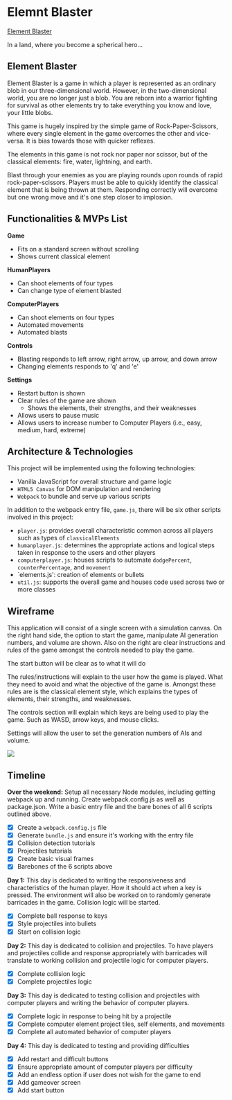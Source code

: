 # Elemnt Blaster
[Element Blaster](https://moistcode.github.io/ElementBlaster/)  

In a land, where you become a spherical hero...


## Element Blaster
Element Blaster is a game in which a player is represented as an ordinary blob in our three-dimensional world. However, in the two-dimensional world, you are no longer just a blob. You are reborn into a warrior fighting for survival as other elements try to take everything you know and love, your little blobs.

This game is hugely inspired by the simple game of Rock-Paper-Scissors, where every single element in the game overcomes the other and vice-versa. It is bias towards those with quicker reflexes.

The elements in this game is not rock nor paper nor scissor, but of the classical elements: fire, water, lightning, and earth.

Blast through your enemies as you are playing rounds upon rounds of rapid rock-paper-scissors. Players must be able to quickly identify the classical element that is being thrown at them. Responding correctly will overcome but one wrong move and it's one step closer to implosion.

## Functionalities & MVPs List

**Game**
* Fits on a standard screen without scrolling
* Shows current classical element

**HumanPlayers**
* Can shoot elements of four types
* Can change type of element blasted

**ComputerPlayers**
* Can shoot elements on four types
* Automated movements
* Automated blasts

**Controls**
* Blasting responds to left arrow, right arrow, up arrow, and down arrow
* Changing elements responds to 'q' and 'e'

**Settings**
* Restart button is shown
* Clear rules of the game are shown
  * Shows the elements, their strengths, and their weaknesses
* Allows users to pause music
* Allows users to increase number to Computer Players (i.e., easy, medium, hard, extreme)

## Architecture & Technologies

This project will be implemented using the following technologies:

* Vanilla JavaScript for overall structure and game logic
* `HTML5 Canvas` for DOM manipulation and rendering
* `Webpack` to bundle and serve up various scripts

In addition to the webpack entry file, `game.js`, there will be six other scripts involved in this project:

* `player.js`: provides overall characteristic common across all players such as types of `classicalElements`
* `humanplayer.js`: determines the appropriate actions and logical steps taken in response to the users and other players
* `computerplayer.js`: houses scripts to automate `dodgePercent`, `counterPercentage`, and `movement`
* `elements.js': creation of elements or bullets
* `util.js`: supports the overall game and houses code used across two or more classes

## Wireframe

This application will consist of a single screen with a simulation canvas. On the right hand side, the option to start the game, manipulate AI generation numbers, and volume are shown. Also on the right are clear instructions and rules of the game amongst the controls needed to play the game.

The start button will be clear as to what it will do

The rules/instructions will explain to the user how the game is played. What they need to avoid and what the objective of the game is. Amongst these rules are is the classical element style, which explains the types of elements, their strengths, and weaknesses.

The controls section will explain which keys are being used to play the game. Such as WASD, arrow keys, and mouse clicks.

Settings will allow the user to set the generation numbers of AIs and volume.

![](https://i.imgur.com/n9m84Yz.png)

## Timeline

**Over the weekend:**
Setup all necessary Node modules, including getting webpack up and running. Create webpack.config.js as well as package.json. Write a basic entry file and the bare bones of all 6 scripts outlined above.
- [x] Create a `webpack.config.js` file
- [x] Generate `bundle.js` and ensure it's working with the entry file
- [x] Collision detection tutorials
- [x] Projectiles tutorials
- [x] Create basic visual frames
- [x] Barebones of the 6 scripts above

**Day 1:**
This day is dedicated to writing the responsiveness and characteristics of the human player. How it should act when a key is pressed. The environment will also be worked on to randomly generate barricades in the game. Collision logic will be started.
- [x] Complete ball response to keys
- [x] Style projectiles into bullets
- [x] Start on collision logic

**Day 2:**
This day is dedicated to collision and projectiles. To have players and projectiles collide and response appropriately with barricades will translate to working collision and projectile logic for computer players.
- [x] Complete collision logic
- [x] Complete projectiles logic

**Day 3:**
This day is dedicated to testing collision and projectiles with computer players and writing the behavior of computer players.
- [x] Complete logic in response to being hit by a projectile
- [x] Complete computer element project tiles, self elements, and movements
- [x] Complete all automated behavior of computer players

**Day 4:**
This day is dedicated to testing and providing difficulties
- [x] Add restart and difficult buttons
- [x] Ensure appropriate amount of computer players per difficulty
- [x] Add an endless option if user does not wish for the game to end
- [x] Add gameover screen
- [x] Add start button
